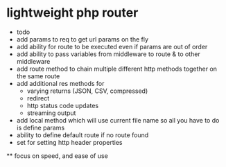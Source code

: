 # lightweight php router 

- todo 
- add params to req to get url params on the fly 
- add ability for route to be executed even if params are out of order 
- add ability to pass variables from middleware to route & to other middleware
- add route method to chain multiple different http methods together on the same route 
- add additional res methods for
	- varying returns (JSON, CSV, compressed)
	- redirect
	- http status code updates
	- streaming output 
- add local method which will use current file name so all you have to do is define params 
- ability to define default route if no route found 
- set for setting http header properties 

** focus on speed, and ease of use
